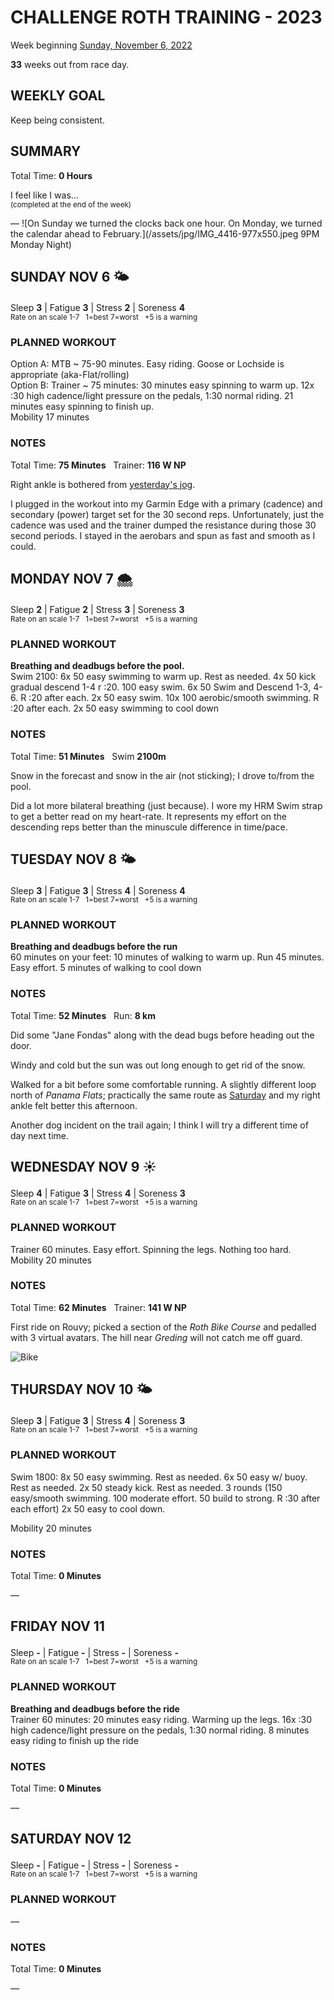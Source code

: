 # CHALLENGE ROTH TRAINING - 2023
Week beginning [Sunday, November 6, 2022](javascript:flick('sun');)

**33** weeks out from race day.

## WEEKLY GOAL
Keep being consistent.

## SUMMARY
Total Time: **0 Hours**

I feel like I was...
<br /><sup>(completed at the end of the week)</sup>

&mdash;
![On Sunday we turned the clocks back one hour.  On Monday, we turned the calendar ahead to February.](/assets/jpg/IMG_4416-977x550.jpeg 9PM Monday Night)

## SUNDAY NOV 6 🌤
Sleep **3** | Fatigue **3** | Stress **2** | Soreness **4**
<sup><br />Rate on an scale 1-7 &nbsp; 1=best 7=worst &nbsp; +5 is a warning</sup>

### PLANNED WORKOUT
Option A: 
MTB ~ 75-90 minutes. Easy riding. Goose or Lochside is appropriate (aka-Flat/rolling)   
Option B: 
Trainer ~ 75 minutes: 
30 minutes easy spinning to warm up. 
12x :30 high cadence/light pressure on the pedals, 1:30 normal riding. 
21 minutes easy spinning to finish up.  
Mobility 17 minutes

### NOTES
Total Time: **75 Minutes** &nbsp; Trainer: **116 W NP**

Right ankle is bothered from [yesterday's jog](challenge2023-34weeksout?sat).

I plugged in the workout into my Garmin Edge with a primary (cadence) and secondary (power) target set for the 30 second reps.  Unfortunately, just the cadence was used and the trainer dumped the resistance during those 30 second periods.  I stayed in the aerobars and spun as fast and smooth as I could.

<!---->
## MONDAY NOV 7 🌨
Sleep **2** | Fatigue **2** | Stress **3** | Soreness **3**
<sup><br />Rate on an scale 1-7 &nbsp; 1=best 7=worst &nbsp; +5 is a warning</sup>

### PLANNED WORKOUT
**Breathing and deadbugs before the pool.**   
Swim 2100: 
6x 50 easy swimming to warm up. Rest as needed. 
4x 50 kick gradual descend 1-4 r :20. 
100 easy swim. 
6x 50 Swim and Descend 1-3, 4-6. R :20 after each. 
2x 50 easy swim. 
10x 100 aerobic/smooth swimming. R :20 after each. 
2x 50 easy swimming to cool down

### NOTES
Total Time: **51 Minutes** &nbsp; Swim **2100m**

Snow in the forecast and snow in the air (not sticking); I drove to/from the pool.

Did a lot more bilateral breathing (just because).  I wore my HRM Swim strap to get a better read on my heart-rate.  It represents my effort on the descending reps better than the minuscule difference in time/pace.

<!---->
## TUESDAY NOV 8 🌤
Sleep **3** | Fatigue **3** | Stress **4** | Soreness **4**
<sup><br />Rate on an scale 1-7 &nbsp; 1=best 7=worst &nbsp; +5 is a warning</sup>

### PLANNED WORKOUT
**Breathing and deadbugs before the run​**   
60 minutes on your feet:
10 minutes of walking to warm up.
Run 45 minutes. Easy effort.
5 minutes of walking to cool down  

### NOTES
Total Time: **52 Minutes**  &nbsp; Run: **8 km**

Did some "Jane Fondas" along with the dead bugs before heading out the door.

Windy and cold but the sun was out long enough to get rid of the snow.

Walked for a bit before some comfortable running.  A slightly different loop north of _Panama Flats_; practically the same route as [Saturday](challenge2023-34weeksout?sat) and my right ankle felt better this afternoon.

Another dog incident on the trail again; I think I will try a different time of day next time.

<!---->
## WEDNESDAY NOV 9 ☀️
Sleep **4** | Fatigue **3** | Stress **4** | Soreness **3**
<sup><br />Rate on an scale 1-7 &nbsp; 1=best 7=worst &nbsp; +5 is a warning</sup>

### PLANNED WORKOUT
Trainer 60 minutes. 
Easy effort. Spinning the legs. Nothing too hard.  
Mobility 20 minutes

### NOTES
Total Time: **62 Minutes**  &nbsp; Trainer: **141 W NP**

First ride on Rouvy; picked a section of the _Roth Bike Course_ and pedalled with 3 virtual avatars.  The hill near _Greding_ will not catch me off guard.

![Bike](/assets/jpg/bike-20221109.jpeg)

<!---->
## THURSDAY NOV 10 🌤
Sleep **3** | Fatigue **3** | Stress **4** | Soreness **3**
<sup><br />Rate on an scale 1-7 &nbsp; 1=best 7=worst &nbsp; +5 is a warning</sup>

### PLANNED WORKOUT
Swim 1800: 
8x 50 easy swimming. Rest as needed.
6x 50 easy w/ buoy. Rest as needed.
2x 50 steady kick. Rest as needed.
3 rounds (150 easy/smooth swimming. 100 moderate effort. 50 build to strong. R :30 after each effort)
2x 50 easy to cool down.

Mobility 20 minutes 

### NOTES
Total Time: **0 Minutes**

&mdash;  

<!---->
## FRIDAY NOV 11
Sleep **-** | Fatigue **-** | Stress **-** | Soreness **-**
<sup><br />Rate on an scale 1-7 &nbsp; 1=best 7=worst &nbsp; +5 is a warning</sup>

### PLANNED WORKOUT
**Breathing and deadbugs before the ride**  
Trainer ​60 minutes: 
20 minutes easy riding. Warming up the legs. 
16x :30 high cadence/light pressure on the pedals, 1:30 normal riding.
8 minutes easy riding to finish up the ride

### NOTES
Total Time: **0 Minutes**

&mdash;  

<!---->
## SATURDAY NOV 12
Sleep **-** | Fatigue **-** | Stress **-** | Soreness **-**
<sup><br />Rate on an scale 1-7 &nbsp; 1=best 7=worst &nbsp; +5 is a warning</sup>

### PLANNED WORKOUT
&mdash;  

### NOTES
Total Time: **0 Minutes**

&mdash;  
